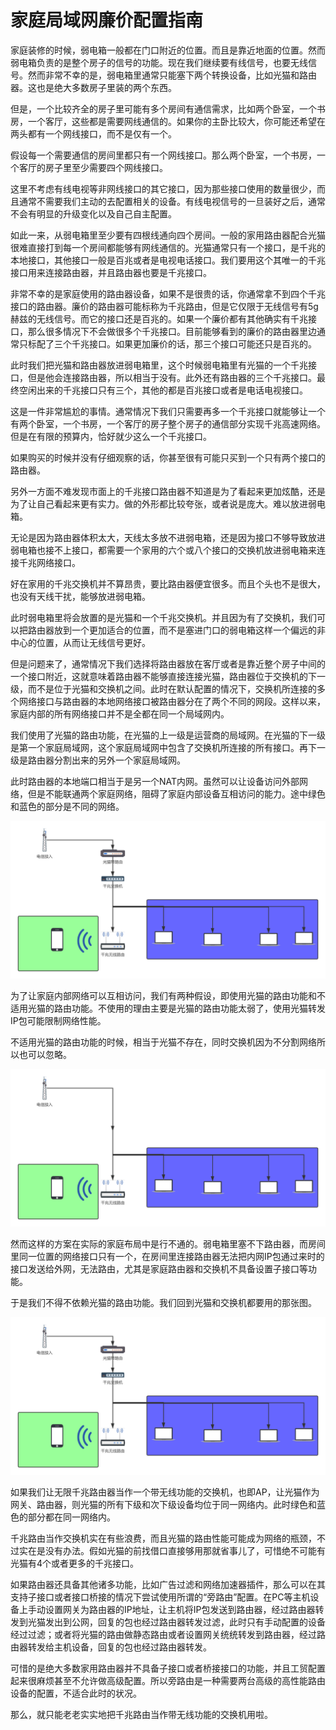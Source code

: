 # 家庭局域网廉价配置指南

家庭装修的时候，弱电箱一般都在门口附近的位置。而且是靠近地面的位置。然而弱电箱负责的是整个房子的信号的功能。现在我们继续要有线信号，也要无线信号。然而非常不幸的是，弱电箱里通常只能塞下两个转换设备，比如光猫和路由器。这也是绝大多数房子里装的两个东西。

但是，一个比较齐全的房子里可能有多个房间有通信需求，比如两个卧室，一个书房，一个客厅，这些都是需要网线通信的。如果你的主卧比较大，你可能还希望在两头都有一个网线接口，而不是仅有一个。

假设每一个需要通信的房间里都只有一个网线接口。那么两个卧室，一个书房，一个客厅的房子里至少需要四个网线接口。

这里不考虑有线电视等非网线接口的其它接口，因为那些接口使用的数量很少，而且通常不需要我们主动的去配置相关的设备。有线电视信号的一旦装好之后，通常不会有明显的升级变化以及自己自主配置。

如此一来，从弱电箱里至少要有四根线通向四个房间。一般的家用路由器配合光猫很难直接打到每一个房间都能够有网线通信的。光猫通常只有一个接口，是千兆的本地接口，其他接口一般是百兆或者是电视电话接口。我们要用这个其唯一的千兆接口用来连接路由器，并且路由器也要是千兆接口。

非常不幸的是家庭使用的路由器设备，如果不是很贵的话，你通常拿不到四个千兆接口的路由器。廉价的路由器可能标称为千兆路由，但是它仅限于无线信号有5g赫兹的无线信号。而它的接口还是百兆的。如果一个廉价都有其他确实有千兆接口，那么很多情况下不会做很多个千兆接口。目前能够看到的廉价的路由器里边通常只标配了三个千兆接口。如果更加廉价的话，那三个接口可能还只是百兆的。

此时我们把光猫和路由器放进弱电箱里，这个时候弱电箱里有光猫的一个千兆接口，但是他会连接路由器，所以相当于没有。此外还有路由器的三个千兆接口。最终空闲出来的千兆接口只有三个，其他的都是百兆接口或者是电话电视接口。

这是一件非常尴尬的事情。通常情况下我们只需要再多一个千兆接口就能够让一个有两个卧室，一个书房，一个客厅的房子整个房子的通信部分实现千兆高速网络。但是在有限的预算内，恰好就少这么一个千兆接口。

如果购买的时候并没有仔细观察的话，你甚至很有可能只买到一个只有两个接口的路由器。

另外一方面不难发现市面上的千兆接口路由器不知道是为了看起来更加炫酷，还是为了让自己看起来更有实力。做的外形都比较夸张，或者说是庞大。难以放进弱电箱。

无论是因为路由器体积太大，天线太多放不进弱电箱，还是因为接口不够导致放进弱电箱也接不上接口，都需要一个家用的六个或八个接口的交换机放进弱电箱来连接千兆网络接口。

好在家用的千兆交换机并不算昂贵，要比路由器便宜很多。而且个头也不是很大，也没有天线干扰，能够放进弱电箱。

此时弱电箱里将会放置的是光猫和一个千兆交换机。并且因为有了交换机，我们可以把路由器放到一个更加适合的位置，而不是塞进门口的弱电箱这样一个偏远的非中心的位置，从而让无线信号更好。

但是问题来了，通常情况下我们选择将路由器放在客厅或者是靠近整个房子中间的一个接口附近，这就意味着路由器不能够直接连接光猫，路由器位于交换机的下一级，而不是位于光猫和交换机之间。此时在默认配置的情况下，交换机所连接的多个网络接口与路由器的本地网络接口被路由器分在了两个不同的网段。这样以来，家庭内部的所有网络接口并不是全都在同一个局域网内。

我们使用了光猫的路由功能，在光猫的上一级是运营商的局域网。在光猫的下一级是第一个家庭局域网，这个家庭局域网中包含了交换机所连接的所有接口。再下一级是路由器分割出来的另外一个家庭局域网。

此时路由器的本地端口相当于是另一个NAT内网。虽然可以让设备访问外部网络，但是不能联通两个家庭网络，阻碍了家庭内部设备互相访问的能力。途中绿色和蓝色的部分是不同的网络。

![](%E5%AE%B6%E5%BA%AD%E5%B1%80%E5%9F%9F%E7%BD%91%E5%BB%89%E4%BB%B7%E9%85%8D%E7%BD%AE%E6%8C%87%E5%8D%97.assets/%E6%9C%AA%E5%91%BD%E5%90%8D%E6%96%87%E4%BB%B6-1582389328625.png)

为了让家庭内部网络可以互相访问，我们有两种假设，即使用光猫的路由功能和不适用光猫的路由功能。不使用的理由主要是光猫的路由功能太弱了，使用光猫转发IP包可能限制网络性能。

不适用光猫的路由功能的时候，相当于光猫不存在，同时交换机因为不分割网络所以也可以忽略。

![](%E5%AE%B6%E5%BA%AD%E5%B1%80%E5%9F%9F%E7%BD%91%E5%BB%89%E4%BB%B7%E9%85%8D%E7%BD%AE%E6%8C%87%E5%8D%97.assets/%E6%9C%AA%E5%91%BD%E5%90%8D%E6%96%87%E4%BB%B6%20(1)-1582389337984.png)

然而这样的方案在实际的家庭布局中是行不通的。弱电箱里塞不下路由器，而房间里同一位置的网络接口只有一个，在房间里连接路由器无法把内网IP包通过来时的接口发送给外网，无法路由，尤其是家庭路由器和交换机不具备设置子接口等功能。

于是我们不得不依赖光猫的路由功能。我们回到光猫和交换机都要用的那张图。

![](%E5%AE%B6%E5%BA%AD%E5%B1%80%E5%9F%9F%E7%BD%91%E5%BB%89%E4%BB%B7%E9%85%8D%E7%BD%AE%E6%8C%87%E5%8D%97.assets/%E6%9C%AA%E5%91%BD%E5%90%8D%E6%96%87%E4%BB%B6-1582389352212.png)

如果我们让无限千兆路由器当作一个带无线功能的交换机，也即AP，让光猫作为网关、路由器，则光猫的所有下级和次下级设备均位于同一网络内。此时绿色和蓝色的部分都在同一网络内。

千兆路由当作交换机实在有些浪费，而且光猫的路由性能可能成为网络的瓶颈，不过实在是没有办法。假如光猫的前找借口直接够用那就省事儿了，可惜绝不可能有光猫有4个或者更多的千兆接口。

如果路由器还具备其他诸多功能，比如广告过滤和网络加速器插件，那么可以在其支持子接口或者接口桥接的情况下尝试使用所谓的“旁路由”配置。在PC等主机设备上手动设置网关为路由器的IP地址，让主机将IP包发送到路由器，经过路由器转发到光猫发出到公网，回复的包也经过路由器转发过滤，此时只有手动配置的设备经过过滤；或者将光猫的路由做静态路由或者设置网关统统转发到路由器，经过路由器转发给主机设备，回复的包也经过路由器转发。

可惜的是绝大多数家用路由器并不具备子接口或者桥接接口的功能，并且工贸配置起来很麻烦甚至不允许做高级配置。所以旁路由是一种需要两台高级的高性能路由设备的配置，不适合此时的状况。

那么，就只能老老实实地把千兆路由当作带无线功能的交换机用啦。

